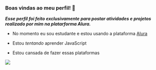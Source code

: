 ### Boas vindas ao meu perfil! 🫠

***Esse perfil foi feito exclusivamente para postar atividades e projetos realizado por mim na platarforma Alura.***

- No momento eu sou estudante e estou usando a plataforma [Alura](https://www.alura.com.br)
  
- Estou _tentando_ aprender JavaScript
- Estou cansada de fazer essas plataformas 
 


![](https://media.tenor.com/rNCdBEqBKjoAAAAM/sad-cat.gif)
